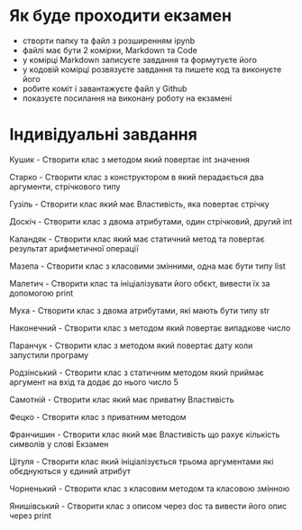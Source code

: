 # Як буде проходити екзамен
- створти папку та файл з розширенням ipynb
- файлі має бути 2 комірки, Markdown та Code
- у комірці Markdown записуєте завдання та формутуєте його 
- у кодовій комірці розвязуєте завдання та пишете код та виконуєте його
- робите коміт і завантажуєте файл у Github
- показуєте посилання на виконану роботу на екзамені

# Індивідуальні завдання
Кушик - Створити клас з методом який повертає int значення

Старко - Створити клас з конструктором в який перадається два аргументи, стрічкового типу

Гузіль - Створити клас який має Властивість, яка повертає стрічку

Доскіч - Створити клас з двома атрибутами, один стрічковий, другий int

Каландяк - Створити клас який має статичний метод та повертає результат арифметичної операції

Мазепа - Створити клас з класовими змінними, одна має бути типу list

Малетич - Створити клас та ініціалізувати його обєкт, вивести їх за допомогою print

Муха - Створити клас з двома атрибутами, які мають бути типу str

Наконечний - Створити клас з методом який повертає випадкове число

Паранчук - Створити клас з методом який повертає дату коли запустили програму

Родзінський - Створити клас з статичним методом який приймає аргумент на вхід та додає до нього число 5

Самотній - Створити клас який має приватну Властивість

Фецко - Створити клас з приватним методом

Франчишин - Створити клас який має Властивість що рахує кількість символів у слові Екзамен

Цітуля - Створити клас який ініціалізується трьома аргументами які обєднуються у єдиний атрибут

Чорненький - Створити клас з класовим методом та класовою змінною

Янишівський - Створити клас з описом через doc та вивести його опис через print

